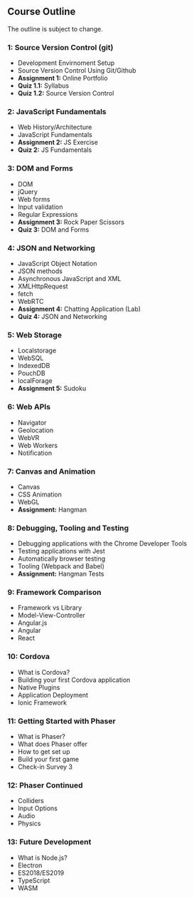 ## Course Outline
The outline is subject to change.

###  1: Source Version Control (git)
* Development Envirnoment Setup
* Source Version Control Using Git/Github
* **Assignment 1:** Online Portfolio
* **Quiz 1.1:** Syllabus
* **Quiz 1.2:** Source Version Control

###  2: JavaScript Fundamentals
* Web History/Architecture
* JavaScript Fundamentals
* **Assignment 2:** JS Exercise
* **Quiz 2:** JS Fundamentals

###  3: DOM and Forms
* DOM
* jQuery
* Web forms
* Input validation
* Regular Expressions
* **Assignment 3:** Rock Paper Scissors
* **Quiz 3:** DOM and Forms


###  4: JSON and Networking
* JavaScript Object Notation
* JSON methods
* Asynchronous JavaScript and XML
* XMLHttpRequest
* fetch
* WebRTC
* **Assignment 4:** Chatting Application (Lab)
* **Quiz 4:** JSON and Networking

###  5: Web Storage
* Localstorage
* WebSQL
* IndexedDB
* PouchDB
* localForage
* **Assignment 5:** Sudoku

###  6: Web APIs
* Navigator
* Geolocation
* WebVR
* Web Workers
* Notification

###  7: Canvas and Animation
* Canvas
* CSS Animation
* WebGL
* **Assignment:** Hangman 

###  8: Debugging, Tooling and Testing
* Debugging applications with the Chrome Developer Tools
* Testing applications with Jest
* Automatically browser testing
* Tooling (Webpack and Babel)
* **Assignment:** Hangman Tests

###  9: Framework Comparison
* Framework vs Library
* Model-View-Controller
* Angular.js
* Angular
* React

###  10: Cordova
* What is Cordova?
* Building your first Cordova application
* Native Plugins
* Application Deployment
* Ionic Framework

###  11: Getting Started with Phaser
* What is Phaser?
* What does Phaser offer
* How to get set up
* Build your first game
* Check-in Survey 3

###  12: Phaser Continued
* Colliders
* Input Options
* Audio
* Physics

###  13: Future Development
* What is Node.js?
* Electron
* ES2018/ES2019
* TypeScript
* WASM